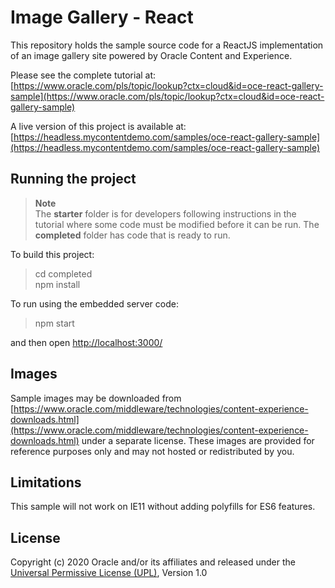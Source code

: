 # Image Gallery - React
This repository holds the sample source code for a ReactJS implementation of an image gallery site powered by Oracle Content and Experience.

Please see the complete tutorial at:
[https://www.oracle.com/pls/topic/lookup?ctx=cloud&id=oce-react-gallery-sample](https://www.oracle.com/pls/topic/lookup?ctx=cloud&id=oce-react-gallery-sample)

A live version of this project is available at:
[https://headless.mycontentdemo.com/samples/oce-react-gallery-sample](https://headless.mycontentdemo.com/samples/oce-react-gallery-sample)


## Running the project
> **Note**  
The __starter__ folder is for developers following instructions in the tutorial where some code must be modified before it can be run.  The __completed__ folder has code that is ready to run.

To build this project:
> cd completed  
> npm install

To run using the embedded server code:
> npm start

and then open [http://localhost:3000/](http://localhost:3000/)

## Images
Sample images may be downloaded from [https://www.oracle.com/middleware/technologies/content-experience-downloads.html](https://www.oracle.com/middleware/technologies/content-experience-downloads.html) under a separate license.  These images are provided for reference purposes only and may not hosted or redistributed by you.

## Limitations
This sample will not work on IE11 without adding polyfills for ES6 features.

## License
Copyright (c) 2020 Oracle and/or its affiliates and released under the 
[Universal Permissive License (UPL)](https://oss.oracle.com/licenses/upl/), Version 1.0
